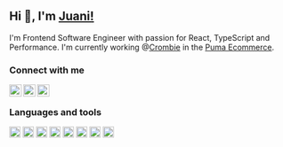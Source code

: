 ## Hi 🤙, I'm [Juani!](https://juanidls.dev)
I'm Frontend Software Engineer with passion for React, TypeScript and Performance. I'm currently working @[Crombie](https://crombie.dev) in the [Puma Ecommerce](https://us.puma.com/us/en).


### Connect with me
<a href="https://www.linkedin.com/in/juandelossantosdeveloper/">
<img align="left" alt="Juan De los Santos LinkedIn" width="22px" src="https://icongr.am/fontawesome/linkedin.svg?size=128&color=70c8ff" />
</a>
<a href="https://x.com/JuanDls01">
<img align="left" alt="Juan De los Santos Twitter" width="22px" src="https://icongr.am/fontawesome/twitter.svg?size=128&color=70c8ff" />
</a>
<a href="https://www.instagram.com/juanidls/">
<img align="left" alt="Juan De los Santos Instagram" width="22px" src="https://icongr.am/fontawesome/instagram.svg?size=128&color=70c8ff" />
</a>

<br/>

### Languages and tools

<code><img width="20" src="https://raw.githubusercontent.com/marwin1991/profile-technology-icons/refs/heads/main/icons/javascript.png" alt="JavaScript" title="JavaScript"/></code>
<code><img width="20" src="https://raw.githubusercontent.com/marwin1991/profile-technology-icons/refs/heads/main/icons/typescript.png" alt="TypeScript" title="TypeScript"/></code>
<code><img width="20" src="https://raw.githubusercontent.com/marwin1991/profile-technology-icons/refs/heads/main/icons/react.png" alt="React" title="React"/></code>
<code><img width="20" src="https://raw.githubusercontent.com/marwin1991/profile-technology-icons/refs/heads/main/icons/next_js.png" alt="Next.js" title="Next.js"/></code>
<code><img width="20" src="https://raw.githubusercontent.com/marwin1991/profile-technology-icons/refs/heads/main/icons/node_js.png" alt="Node.js" title="Node.js"/></code>
<code><img width="20" src="https://raw.githubusercontent.com/marwin1991/profile-technology-icons/refs/heads/main/icons/python.png" alt="Python" title="Python"/></code>
<code><img width="20" src="https://raw.githubusercontent.com/marwin1991/profile-technology-icons/refs/heads/main/icons/aws.png" alt="AWS" title="AWS"/></code>
<code><img width="20" src="https://raw.githubusercontent.com/marwin1991/profile-technology-icons/refs/heads/main/icons/gcp.png" alt="GCP" title="GCP"/></code>
